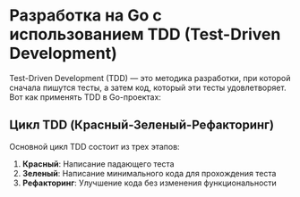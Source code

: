 # Разработка на Go с использованием TDD (Test-Driven Development)

Test-Driven Development (TDD) — это методика разработки, при которой сначала пишутся тесты, а затем код, который эти тесты удовлетворяет. Вот как применять TDD в Go-проектах:

## Цикл TDD (Красный-Зеленый-Рефакторинг)

Основной цикл TDD состоит из трех этапов:

1. **Красный**: Написание падающего теста
2. **Зеленый**: Написание минимального кода для прохождения теста
3. **Рефакторинг**: Улучшение кода без изменения функциональности

